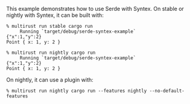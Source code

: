 This example demonstrates how to use Serde with Syntex. On stable or nightly
with Syntex, it can be built with:

```
% multirust run stable cargo run
     Running `target/debug/serde-syntex-example`
{"x":1,"y":2}
Point { x: 1, y: 2 }

% multirust run nightly cargo run
     Running `target/debug/serde-syntex-example`
{"x":1,"y":2}
Point { x: 1, y: 2 }
```

On nightly, it can use a plugin with:

```
% multirust run nightly cargo run --features nightly --no-default-features
```
